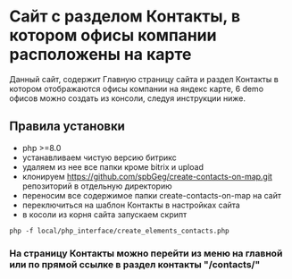 # Сайт с разделом Контакты, в котором офисы компании расположены на карте
Данный сайт, содержит Главную страницу сайта и раздел Контакты в котором отображаются офисы компании на яндекс карте, 6 demo офисов можно создать из консоли, следуя инструкции ниже. 
## Правила установки
* php >=8.0
* устанавливаем чистую версию битрикс 
* удаляем из нее все папки кроме bitrix и upload 
* клонируем https://github.com/spbGeg/create-contacts-on-map.git репозиторий в отдельную директорию 
* переносим все содержимое папки create-contacts-on-map на сайт 
* переключиться на шаблон Контакты в настройках сайта
*  в косоли из корня сайта запускаем скрипт
```
php -f local/php_interface/create_elements_contacts.php
```

### На страницу Контакты можно перейти из меню на главной или по прямой ссылке в раздел контакты "/contacts/"
